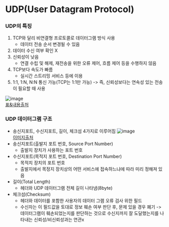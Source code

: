 # UDP(User Datagram Protocol)
### UDP의 특징   
1. TCP와 달리 비연결형 프로토콜로 데이터그램 방식 사용
   - 데이터 전송 순서 변경될 수 있음
2. 데이터 수신 여부 확인 X
3. 신뢰성이 낮음
   - 연결 수립 및 해제, 재전송을 위한 오류 제어, 흐름 제어 등을 수행하지 않음
4. TCP보다 속도가 빠름
   - 실시간 스트리밍 서비스 등에 이용
5. 1:1, 1:N, N:N 통신 가능(TCP는 1:1만 가능)
-> 즉, 신뢰성보다는 연속성 있는 전송이 필요할 때 사용

![image](https://github.com/user-attachments/assets/ad361dee-3f2c-4dfb-9359-f76910924445)    
[표&내용출처](https://dev-coco.tistory.com/144)

### UDP 데이터그램 구조
- 송신지포트, 수신지포트, 길이, 체크섬 4가지로 이루어짐
![image](https://github.com/user-attachments/assets/5bc4b54f-3a36-4461-b606-41f6e6df7dd2)    
[이미지출처](https://blog.naver.com/wnrjsxo/221246846379)
- 송신지포트(출발지 포트 번호, Source Port Number)
  - 출발지 장치가 사용하는 포트 번호
- 수신지포트(목적지 포트 번호, Destination Port Number)
  - 목적치 장치의 포트 번호
  - 출발지에서 목정지 장치상의 어떤 서비스에 접속하느냐에 따라 미리 정해져 있음
- 길이(Total Length)
  - 헤더와 UDP 데이터그램 전체 길이 나타냄(8byte)
- 체크섬(Checksum)
  - 헤더와 데이터를 포함한 사용자의 데이터 그램 오류 검사 위한 필드
  - 수신자는 이 필드값을 토대로 정보 훼손 여부 판단 후, 문제 있을 경우 폐기
    -> 데이터그램이 훼손되었는지를 판단하는 것으로 수신지까지 잘 도달했는지를 나타내는 신뢰성/비신뢰성과는 연관x
